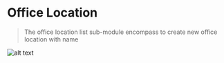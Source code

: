 # Office Location 
> The office location list  sub-module encompass to create new office location with name

![alt text](<office location .png>)
